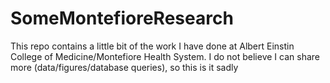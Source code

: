 # SomeMontefioreResearch
This repo contains a little bit of the work I have done at Albert Einstin College of Medicine/Montefiore Health System. I do not believe I can share more (data/figures/database queries), so this is it sadly
